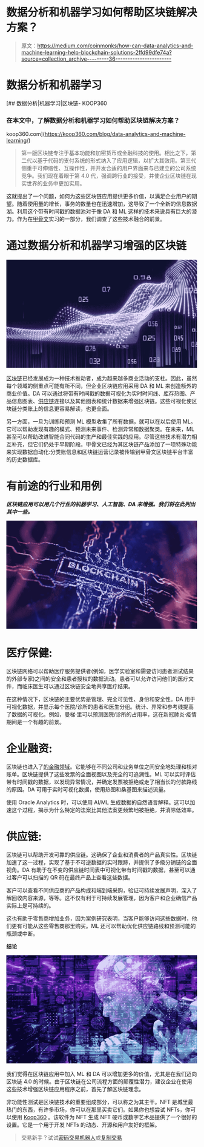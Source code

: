 # 数据分析和机器学习如何帮助区块链解决方案？

> 原文：<https://medium.com/coinmonks/how-can-data-analytics-and-machine-learning-help-blockchain-solutions-2ffd99dfe74a?source=collection_archive---------36----------------------->

# 数据分析和机器学习

[](https://koop360.com/blog/data-analytics-and-machine-learning/) [## 数据分析|机器学习|区块链- KOOP360

### 在本文中，了解数据分析和机器学习如何帮助区块链解决方案？

koop360.com](https://koop360.com/blog/data-analytics-and-machine-learning/) 

> 第一版区块链专注于基本功能和加密货币或金融科技的使用。相比之下，第二代以基于代码的支付系统的形式纳入了应用逻辑，以扩大其效用。第三代侧重于可伸缩性、互操作性，并开发合适的用户界面来与已建立的公司系统竞争。我们现在着眼于第 4.0 代，强调跨行业的接受，并使企业区块链在现实世界的业务中更加实用。

这就提出了一个问题，如何为这些区块链应用提供更多价值，以满足企业用户的期望。随着使用量的增长，事务的数量也在迅速增加，这导致了一个全新的信息数据湖。利用这个带有时间戳的数据池对于像 DA 和 ML 这样的技术来说具有巨大的潜力。作为在[甲骨文](https://www.oracle.com/in/)实习的一部分，我们调查了这些技术融合的前景。

# 通过数据分析和机器学习增强的区块链

![](img/9e37eb5cc92301d5f4e88d8afb7a95a1.png)

[区块链](https://koop360.com/blog/what-is-blockchain/)已经发展成为一种技术推动者，成为越来越多商业活动的支柱。因此，虽然每个领域的侧重点可能有所不同，但企业区块链应用采用 DA 和 ML 来创造额外的商业价值。DA 可以通过将带有时间戳的数据可视化为实时时间线、库存热图、产品信息图表、[供应链](https://koop360.com/blog/supply-chain-with-blockchain/)连接以及其他图表和统计数据来增强区块链。这些可视化使区块链分类账上的信息更容易解读，也更全面。

另一方面，一旦为训练和预测 ML 模型收集了所有数据，就可以在以后使用 ML。它可以帮助发现有趣的模式、预测未来事件、检测异常和数据聚类。在未来，ML 甚至可以帮助改进智能合同代码的生产和最佳实践的应用。尽管这些技术有潜力相互补充，但它们仍处于早期阶段。甲骨文已经为其区块链产品添加了一项特殊功能来实现数据自动化:分类账信息和区块链运营记录被传输到甲骨文区块链平台丰富的历史数据库。

# 有前途的行业和用例

***区块链应用可以用几个行业的机器学习、人工智能、DA 来增强。我们将在此列出其中一些。***

![](img/552e9ef9ef05a745732d6f402329b4db.png)

# 医疗保健:

区块链网络可以帮助医疗服务提供者(例如，医学实验室和需要访问患者测试结果的外部专家)之间的安全和患者授权的数据流动。患者可以允许访问他们的医疗文件，而临床医生可以通过区块链安全地共享医疗结果。

在这种情况下，区块链的主要优势是管理、完全可见性、身份和安全性。DA 用于可视化数据，并显示每个医院/诊所的患者和医生分组。统计、异常和参考线提高了数据的可视化。例如，曼梯·里可以预测医院/诊所的占用率，这在新冠肺炎·疫情期间是一个有趣的前景。

# 企业融资:

区块链也进入了[的金融领域](https://koop360.com/blog/how-metaverse-is-transforming-industries/)。它能够在不同公司和业务单位之间安全地处理和核对账单。区块链提供了这些发票的全面视图以及完全的可追溯性。ML 可以实时评估带有时间戳的数据，以发现异常情况，并确定发票被拒绝或走了相当长的付款路线的原因。DA 可用于实时可视化数据，使用热图和桑基图来描述流量。

使用 Oracle Analytics 时，可以使用 AI/ML 生成数据的自然语言解释。这可以加速这个过程，揭示为什么特定的法案比其他法案更频繁地被拒绝，并消除低效率。

# 供应链:

区块链可以帮助开发可靠的供应链。这确保了企业和消费者的产品真实性。区块链加速了这一过程，实现了基于不可逆数据的实时跟踪，并提供了多级分销链的全面视角。DA 有助于在不变的供应链时间表中可视化带有时间戳的数据，甚至可以通过客户可以扫描的 QR 码在最终产品上查看这些数据。

客户可以查看不同供应商的产品构成和端到端采购，验证可持续发展声明，深入了解回收内容来源，等等。这不仅有利于可持续发展管理，因为客户和企业确信产品实际上是可持续的。

这也有助于零售商增加业务，因为案例研究表明，当客户能够访问这些数据时，他们更有可能从这些零售商那里购买。ML 还可以帮助优化供应链路线和预测可能的瓶颈或中断。

**结论**

![](img/ffcd2d9fd615b022a71168f88289628c.png)

我们觉得在区块链应用中加入 ML 和 DA 可以增加更多的价值，尤其是在我们迈向区块链 4.0 的时候。由于区块链在公司流程方面的颠覆性潜力，建议企业在使用这些技术增强区块链应用程序之前，首先了解区块链理念。

非功能性测试是区块链技术的重要组成部分，可以称之为其主干。NFT 是城里最热门的东西，有许多市场，你可以在那里买卖它们。如果你也想尝试 NFTs，你可以使用 [Koop360](https://koop360.com/) 。该软件为 NFT 生成 NFT 硬币或数字艺术品提供了一个很好的设置。它是一个用于开发 NFTs 的动态、开源和用户友好的框架。

> 交易新手？试试[密码交易机器人](/coinmonks/crypto-trading-bot-c2ffce8acb2a)或[复制交易](/coinmonks/top-10-crypto-copy-trading-platforms-for-beginners-d0c37c7d698c)